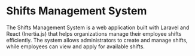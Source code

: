# Shifts Management System

The Shifts Management System is a web application built with Laravel and React (Inertia.js) that helps organizations manage their employee shifts efficiently. The system allows administrators to create and manage shifts, while employees can view and apply for available shifts.
